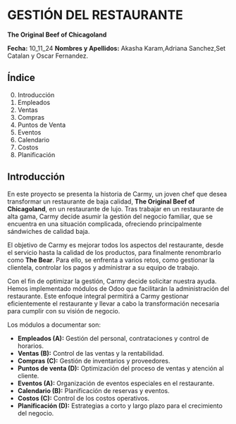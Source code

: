 # GESTIÓN DEL RESTAURANTE
**The Original Beef of Chicagoland**



**Fecha:** 10_11_24
**Nombres y Apellidos:** Akasha Karam,Adriana Sanchez,Set Catalan y Oscar Fernandez.

## Índice

0. Introducción
1. Empleados
2. Ventas 
3. Compras 
4. Puntos de Venta
5. Eventos
6. Calendario 
7. Costos
8. Planificación



## Introducción

En este proyecto se presenta la historia de Carmy, un joven chef que desea transformar un restaurante de baja calidad, **The Original Beef of Chicagoland**, en un restaurante de lujo. Tras trabajar en un restaurante de alta gama, Carmy decide asumir la gestión del negocio familiar, que se encuentra en una situación complicada, ofreciendo principalmente sándwiches de calidad baja.

El objetivo de Carmy es mejorar todos los aspectos del restaurante, desde el servicio hasta la calidad de los productos, para finalmente renombrarlo como **The Bear**. Para ello, se enfrenta a varios retos, como gestionar la clientela, controlar los pagos y administrar a su equipo de trabajo.

Con el fin de optimizar la gestión, Carmy decide solicitar nuestra ayuda. Hemos implementado módulos de Odoo que facilitarán la administración del restaurante. Este enfoque integral permitirá a Carmy gestionar eficientemente el restaurante y llevar a cabo la transformación necesaria para cumplir con su visión de negocio.


Los módulos a documentar son:

- **Empleados (A):** Gestión del personal, contrataciones y control de horarios.
- **Ventas (B):** Control de las ventas y la rentabilidad.
- **Compras (C):** Gestión de inventarios y proveedores.
- **Puntos de venta (D):** Optimización del proceso de ventas y atención al cliente.
- **Eventos (A):** Organización de eventos especiales en el restaurante.
- **Calendario (B):** Planificación de reservas y eventos.
- **Costos (C):** Control de los costos operativos.
- **Planificación (D):** Estrategias a corto y largo plazo para el crecimiento del negocio.

